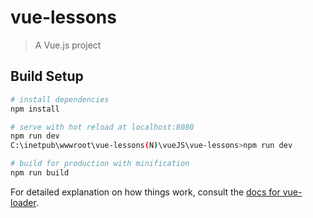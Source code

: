 # vue-lessons

> A Vue.js project

## Build Setup

``` bash
# install dependencies
npm install

# serve with hot reload at localhost:8080
npm run dev
C:\inetpub\wwwroot\vue-lessons(N)\vueJS\vue-lessons>npm run dev

# build for production with minification
npm run build
```

For detailed explanation on how things work, consult the [docs for vue-loader](http://vuejs.github.io/vue-loader).
